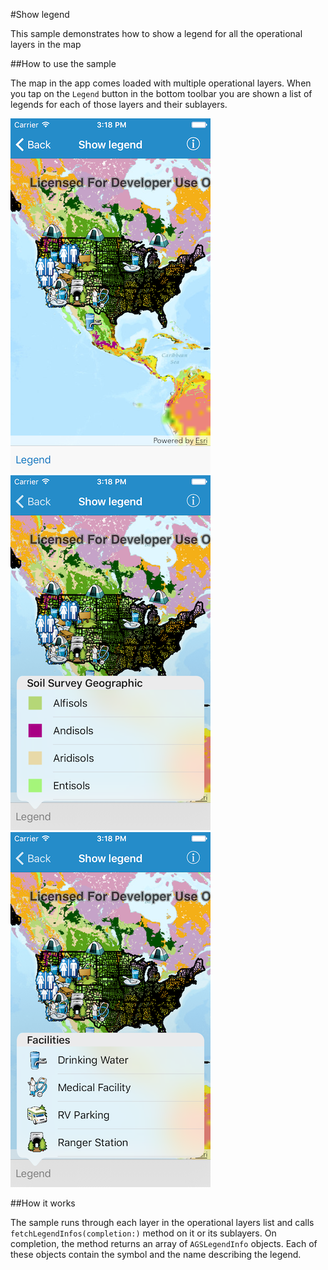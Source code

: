 #Show legend

This sample demonstrates how to show a legend for all the operational layers in the map

##How to use the sample

The map in the app comes loaded with multiple operational layers. When you tap on the `Legend` button in the bottom toolbar you are shown a list of legends for each of those layers and their sublayers.

![](image1.png)
![](image2.png)
![](image3.png)

##How it works

The sample runs through each layer in the operational layers list and calls `fetchLegendInfos(completion:)` method on it or its sublayers. On completion, the method returns an array of `AGSLegendInfo` objects. Each of these objects contain the symbol and the name describing the legend. 





